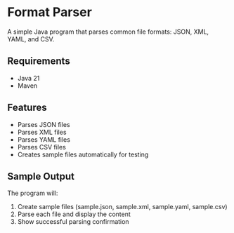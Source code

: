 # Format Parser
A simple Java program that parses common file formats: JSON, XML, YAML, and CSV.

## Requirements
- Java 21
- Maven

## Features
- Parses JSON files
- Parses XML files  
- Parses YAML files
- Parses CSV files
- Creates sample files automatically for testing

## Sample Output
The program will:
1. Create sample files (sample.json, sample.xml, sample.yaml, sample.csv)
2. Parse each file and display the content
3. Show successful parsing confirmation
